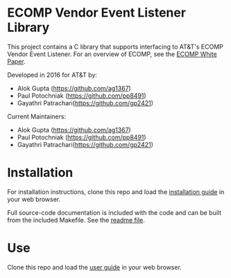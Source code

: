 # ECOMP Vendor Event Listener Library

This project contains a C library that supports interfacing to AT&T's ECOMP
Vendor Event Listener. For an overview of ECOMP, see the 
[ECOMP White Paper](http://att.com/ECOMP).

Developed in 2016 for AT&T by:
 * Alok Gupta (https://github.com/ag1367)
 * Paul Potochniak (https://github.com/pp8491)
 * Gayathri Patrachari(https://github.com/gp2421)

Current Maintainers: 
 * Alok Gupta (https://github.com/ag1367)
 * Paul Potochniak (https://github.com/pp8491)
 * Gayathri Patrachari(https://github.com/gp2421)

# Installation

For installation instructions, clone this repo and load the 
[installation guide](./docs/source/evel/html/quickstart.html) in your web browser.

Full source-code documentation is included with the code and can be built from 
the included Makefile. See the [readme file](./code/evel_library/readme.md).

# Use

Clone this repo and load the [user guide](./docs/source/evel/html/index.html)
in your web browser.


